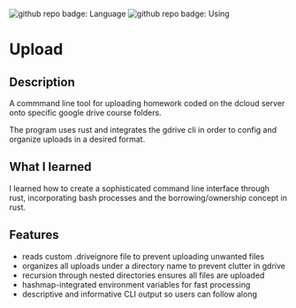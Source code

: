 ![github repo badge: Language](https://img.shields.io/badge/Language-Rust-181717?color=orange) ![github repo badge: Using](https://img.shields.io/badge/Using-gdrive-181717?color=blue)

# Upload

## Description

A commmand line tool for uploading homework coded on the dcloud server onto specific google drive course folders.

The program uses rust and integrates the gdrive cli in order to config and organize uploads in a desired format.

## What I learned

I learned how to create a sophisticated command line interface through rust, incorporating bash processes and the borrowing/ownership concept in rust.

## Features

- reads custom .driveignore file to prevent uploading unwanted files
- organizes all uploads under a directory name to prevent clutter in gdrive
- recursion through nested directories ensures all files are uploaded
- hashmap-integrated environment variables for fast processing
- descriptive and informative CLI output so users can follow along